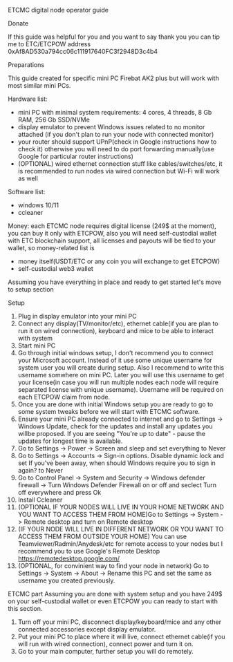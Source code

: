 ETCMC digital node operator guide

Donate

If this guide was helpful for you and you want to say thank you you can tip me to
ETC/ETCPOW address 0xAf8AD530a794cc06c111917640FC3f2948D3c4b4

Preparations

This guide created for specific mini PC Firebat AK2 plus but will work with most similar mini PCs.

Hardware list:
- mini PC with minimal system requirements: 4 cores, 4 threads, 8 Gb RAM, 256 Gb SSD/NVMe
- display emulator to prevent Windows issues related to no monitor attached (if you don't plan to run your node with connected monitor)
- your router should support UPnP(check in Google instructions how to check it) otherwise you will need to do port forwarding manually(use Google for particular router instructions)
- (OPTIONAL) wired ethernet connection stuff like cables/switches/etc, it is recommended to run nodes via wired connection but Wi-Fi will work as well


Software list:
- windows 10/11
- ccleaner

Money:
each ETCMC node requires digital license (249$ at the moment), you can buy it only with ETCPOW, also you will need self-custodial wallet with ETC blockchain support, all licenses and payouts will be tied to your wallet, so money-related list is
- money itself(USDT/ETC or any coin you will exchange to get ETCPOW)
- self-custodial web3 wallet


Assuming you have everything in place and ready to get started let's move to setup section

Setup
1. Plug in display emulator into your mini PC
2. Connect any display(TV/monitor/etc), ethernet cable(if you are plan to run it on wired connection), keyboard and mice to be able to interact with system
3. Start mini PC
4. Go through initial windows setup, I don't recommend you to connect your Microsoft account. Instead of it use some unique username for system user you will create during setup. Also I recommend to write this username somwhere on mini PC. Later you will use this username to get your license(in case you will run multiple nodes each node will require separated license with unique username). Username will be required on each ETCPOW claim from node.
5. Once you are done with initial Windows setup you are ready to go to some system tweaks before we will start with ETCMC software.
6. Ensure your mini PC already connected to internet and go to Settings -> Windows Update, check for the updates and install any updates you willbe proposed. If you are seeing "You're up to date" - pause the updates for longest time is available.
7. Go to Settings -> Power -> Screen and sleep and set everything to Never
8. Go to Settings -> Accounts -> Sign-in options. Disable dynamic lock and set If you've been away, when should Windows require you to sign in again? to Never
9. Go to Control Panel -> System and Security -> Windows defender firewall -> Turn Windows Defender Firewall on or off and seclect Turn off everywhere and press Ok
10. Install Ccleaner
11. (OPTIONAL IF YOUR NODES WILL LIVE IN YOUR HOME NETWORK AND YOU WANT TO ACCESS THEM FROM HOME)Go to Settings -> System -> Remote desktop and turn on Remote desktop
12. (IF YOUR NODE WILL LIVE IN DIFFERENT NETWORK OR YOU WANT TO ACCESS THEM FROM OUTSIDE YOUR HOME) You can use Teamviewer/Radmin/Anydesk/etc for remote access to your nodes but I recommend you to use Google's Remote Desktop https://remotedesktop.google.com/
13. (OPTIONAL, for convinient way to find your node in network) Go to Settings -> System -> About -> Rename this PC and set the same as username you created previously.

ETCMC part
Assuming you are done with system setup and you have 249$ on your self-custodial wallet or even ETCPOW you can ready to start with this section.
1. Turn off your mini PC, disconnect display/keyboard/mice and any other connected accessories except display emulator.
2. Put your mini PC to place where it will live, connect ethernet cable(if you will run with wired connection), connect power and turn it on.
3. Go to your main computer, further setup you will do remotely.
